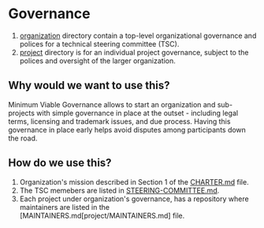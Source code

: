 # Governance

1. [organization](organization) directory contain a top-level organizational governance and polices for a technical steering committee (TSC).
2. [project](project) directory is for an individual project governance, subject to the polices and oversight of the larger organization.

## Why would we want to use this?

Minimum Viable Governance allows to start an organization and sub-projects with simple governance in place at the outset - including legal terms, licensing and trademark issues, and due process.
Having this governance in place early helps avoid disputes among participants down the road.

## How do we use this?

1. Organization's mission described in Section 1 of the [CHARTER.md](organization/CHARTER.md) file.
2. The TSC memebers are listed in [STEERING-COMMITTEE.md](organization/STEERING-COMMITTEE.md).
3. Each project under organization's governance, has a repository where maintainers are listed in the [MAINTAINERS.md[project/MAINTAINERS.md] file.